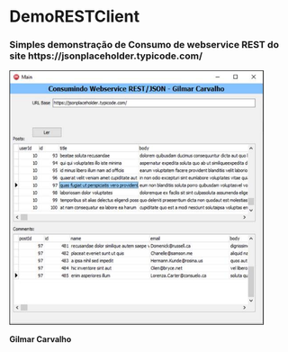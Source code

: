 # DemoRESTClient


<div>
<h3> Simples demonstração de Consumo de webservice REST do site https://jsonplaceholder.typicode.com/ </h3>

<img src="/image002.jpg" border=1 width=450 height=450>

<strong>Gilmar Carvalho</strong>
</div>
